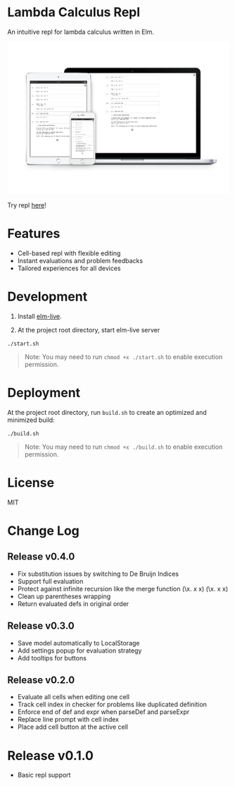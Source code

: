 # Lambda Calculus Repl

An intuitive repl for lambda calculus written in Elm.

![Repl Responsive Design Demo](./media/repl_responsive_demo.png)

Try repl [here](https://alienkevin.github.io/lambda-calculus-untyped/)!

# Features

* Cell-based repl with flexible editing
* Instant evaluations and problem feedbacks
* Tailored experiences for all devices

# Development
1. Install [elm-live](https://github.com/wking-io/elm-live).

2. At the project root directory, start elm-live server
```
./start.sh
```
> Note: You may need to run `chmod +x ./start.sh` to enable execution permission.

# Deployment
At the project root directory, run `build.sh` to create an optimized and minimized build:
```
./build.sh
```
> Note: You may need to run `chmod +x ./build.sh` to enable execution permission.

# License
MIT

# Change Log

## Release v0.4.0

* Fix substitution issues by switching to De Bruijn Indices
* Support full evaluation
* Protect against infinite recursion like the merge function (\x. x x) (\x. x x)
* Clean up parentheses wrapping
* Return evaluated defs in original order

## Release v0.3.0

* Save model automatically to LocalStorage
* Add settings popup for evaluation strategy
* Add tooltips for buttons

## Release v0.2.0

* Evaluate all cells when editing one cell
* Track cell index in checker for problems like duplicated definition
* Enforce end of def and expr when parseDef and parseExpr
* Replace line prompt with cell index
* Place add cell button at the active cell

# Release v0.1.0

* Basic repl support